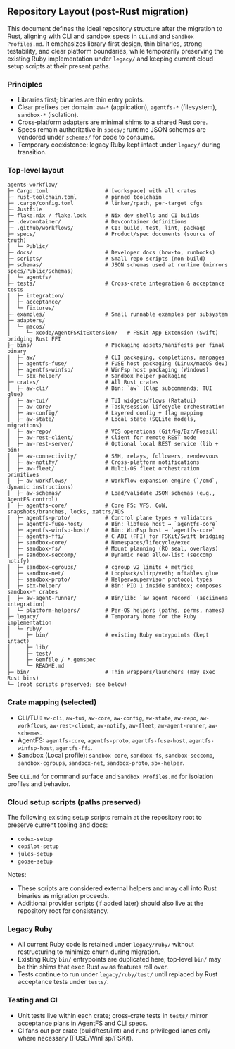 ## Repository Layout (post‑Rust migration)

This document defines the ideal repository structure after the migration to Rust, aligning with CLI and sandbox specs in `CLI.md` and `Sandbox Profiles.md`. It emphasizes library‑first design, thin binaries, strong testability, and clear platform boundaries, while temporarily preserving the existing Ruby implementation under `legacy/` and keeping current cloud setup scripts at their present paths.

### Principles

- Libraries first; binaries are thin entry points.
- Clear prefixes per domain: `aw-*` (application), `agentfs-*` (filesystem), `sandbox-*` (isolation).
- Cross‑platform adapters are minimal shims to a shared Rust core.
- Specs remain authoritative in `specs/`; runtime JSON schemas are vendored under `schemas/` for code to consume.
- Temporary coexistence: legacy Ruby kept intact under `legacy/` during transition.

### Top‑level layout

```text
agents-workflow/
├─ Cargo.toml                  # [workspace] with all crates
├─ rust-toolchain.toml         # pinned toolchain
├─ .cargo/config.toml          # linker/rpath, per-target cfgs
├─ Justfile
├─ flake.nix / flake.lock      # Nix dev shells and CI builds
├─ .devcontainer/              # Devcontainer definitions
├─ .github/workflows/          # CI: build, test, lint, package
├─ specs/                      # Product/spec documents (source of truth)
│  └─ Public/
├─ docs/                       # Developer docs (how-to, runbooks)
├─ scripts/                    # Small repo scripts (non-build)
├─ schemas/                    # JSON schemas used at runtime (mirrors specs/Public/Schemas)
│  └─ agentfs/
├─ tests/                      # Cross-crate integration & acceptance tests
│  ├─ integration/
│  ├─ acceptance/
│  └─ fixtures/
├─ examples/                   # Small runnable examples per subsystem
├─ adapters/
│  └─ macos/
│     └─ xcode/AgentFSKitExtension/   # FSKit App Extension (Swift) bridging Rust FFI
├─ bins/                       # Packaging assets/manifests per final binary
│  ├─ aw/                      # CLI packaging, completions, manpages
│  ├─ agentfs-fuse/            # FUSE host packaging (Linux/macOS dev)
│  ├─ agentfs-winfsp/          # WinFsp host packaging (Windows)
│  └─ sbx-helper/              # Sandbox helper packaging
├─ crates/                     # All Rust crates
│  ├─ aw-cli/                  # Bin: `aw` (Clap subcommands; TUI glue)
│  ├─ aw-tui/                  # TUI widgets/flows (Ratatui)
│  ├─ aw-core/                 # Task/session lifecycle orchestration
│  ├─ aw-config/               # Layered config + flag mapping
│  ├─ aw-state/                # Local state (SQLite models, migrations)
│  ├─ aw-repo/                 # VCS operations (Git/Hg/Bzr/Fossil)
│  ├─ aw-rest-client/          # Client for remote REST mode
│  ├─ aw-rest-server/          # Optional local REST service (lib + bin)
│  ├─ aw-connectivity/         # SSH, relays, followers, rendezvous
│  ├─ aw-notify/               # Cross-platform notifications
│  ├─ aw-fleet/                # Multi-OS fleet orchestration primitives
│  ├─ aw-workflows/            # Workflow expansion engine (`/cmd`, dynamic instructions)
│  ├─ aw-schemas/              # Load/validate JSON schemas (e.g., AgentFS control)
│  ├─ agentfs-core/            # Core FS: VFS, CoW, snapshots/branches, locks, xattrs/ADS
│  ├─ agentfs-proto/           # Control plane types + validators
│  ├─ agentfs-fuse-host/       # Bin: libfuse host → `agentfs-core`
│  ├─ agentfs-winfsp-host/     # Bin: WinFsp host → `agentfs-core`
│  ├─ agentfs-ffi/             # C ABI (FFI) for FSKit/Swift bridging
│  ├─ sandbox-core/            # Namespaces/lifecycle/exec
│  ├─ sandbox-fs/              # Mount planning (RO seal, overlays)
│  ├─ sandbox-seccomp/         # Dynamic read allow-list (seccomp notify)
│  ├─ sandbox-cgroups/         # cgroup v2 limits + metrics
│  ├─ sandbox-net/             # Loopback/slirp/veth; nftables glue
│  ├─ sandbox-proto/           # Helper⇄supervisor protocol types
│  ├─ sbx-helper/              # Bin: PID 1 inside sandbox; composes sandbox-* crates
│  ├─ aw-agent-runner/         # Bin/lib: `aw agent record` (asciinema integration)
│  └─ platform-helpers/        # Per-OS helpers (paths, perms, names)
├─ legacy/                     # Temporary home for the Ruby implementation
│  └─ ruby/
│     ├─ bin/                  # existing Ruby entrypoints (kept intact)
│     ├─ lib/
│     ├─ test/
│     ├─ Gemfile / *.gemspec
│     └─ README.md
├─ bin/                        # Thin wrappers/launchers (may exec Rust bins)
└─ (root scripts preserved; see below)
```

### Crate mapping (selected)

- CLI/TUI: `aw-cli`, `aw-tui`, `aw-core`, `aw-config`, `aw-state`, `aw-repo`, `aw-workflows`, `aw-rest-client`, `aw-notify`, `aw-fleet`, `aw-agent-runner`, `aw-schemas`.
- AgentFS: `agentfs-core`, `agentfs-proto`, `agentfs-fuse-host`, `agentfs-winfsp-host`, `agentfs-ffi`.
- Sandbox (Local profile): `sandbox-core`, `sandbox-fs`, `sandbox-seccomp`, `sandbox-cgroups`, `sandbox-net`, `sandbox-proto`, `sbx-helper`.

See `CLI.md` for command surface and `Sandbox Profiles.md` for isolation profiles and behavior.

### Cloud setup scripts (paths preserved)

The following existing setup scripts remain at the repository root to preserve current tooling and docs:

- `codex-setup`
- `copilot-setup`
- `jules-setup`
- `goose-setup`

Notes:
- These scripts are considered external helpers and may call into Rust binaries as migration proceeds.
- Additional provider scripts (if added later) should also live at the repository root for consistency.

### Legacy Ruby

- All current Ruby code is retained under `legacy/ruby/` without restructuring to minimize churn during migration.
- Existing Ruby `bin/` entrypoints are duplicated here; top‑level `bin/` may be thin shims that exec Rust `aw` as features roll over.
- Tests continue to run under `legacy/ruby/test/` until replaced by Rust acceptance tests under `tests/`.

### Testing and CI

- Unit tests live within each crate; cross‑crate tests in `tests/` mirror acceptance plans in AgentFS and CLI specs.
- CI fans out per crate (build/test/lint) and runs privileged lanes only where necessary (FUSE/WinFsp/FSKit).


